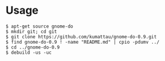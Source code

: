 # Usage

    $ apt-get source gnome-do
    $ mkdir git; cd git
    $ git clone https://github.com/kumattau/gnome-do-0.9.git
    $ find gnome-do-0.9 ! -name "README.md" | cpio -pdumv ../
    $ cd ../gnome-do-0.9
    $ debuild -us -uc

